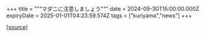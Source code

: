 +++
title = """マダニに注意しましょう"""
date = 2024-09-30T15:00:00.000Z
expiryDate = 2025-01-01T04:23:59.574Z
tags = ["kuriyama","news"]
+++


[[source]](https://www.town.kuriyama.hokkaido.jp/soshiki/38/28902.html)
